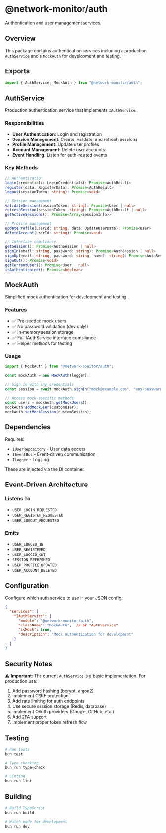 # @network-monitor/auth

Authentication and user management services.

## Overview

This package contains authentication services including a production `AuthService` and a `MockAuth` for development and testing.

## Exports

```typescript
import { AuthService, MockAuth } from "@network-monitor/auth";
```

## AuthService

Production authentication service that implements `IAuthService`.

### Responsibilities

- **User Authentication**: Login and registration
- **Session Management**: Create, validate, and refresh sessions
- **Profile Management**: Update user profiles
- **Account Management**: Delete user accounts
- **Event Handling**: Listen for auth-related events

### Key Methods

```typescript
// Authentication
login(credentials: LoginCredentials): Promise<AuthResult>
register(data: RegisterData): Promise<AuthResult>
logout(sessionToken: string): Promise<void>

// Session management
validateSession(sessionToken: string): Promise<User | null>
refreshSession(sessionToken: string): Promise<AuthResult | null>
getActiveSessions(): Promise<Array<SessionInfo>>

// Profile management
updateProfile(userId: string, data: UpdateUserData): Promise<User>
deleteAccount(userId: string): Promise<void>

// Interface compliance
getSession(): Promise<AuthSession | null>
signIn(email: string, password: string): Promise<AuthSession | null>
signUp(email: string, password: string, name?: string): Promise<AuthSession | null>
signOut(): Promise<void>
getCurrentUser(): Promise<User | null>
isAuthenticated(): Promise<boolean>
```

## MockAuth

Simplified mock authentication for development and testing.

### Features

- ✅ Pre-seeded mock users
- ✅ No password validation (dev only!)
- ✅ In-memory session storage
- ✅ Full IAuthService interface compliance
- ✅ Helper methods for testing

### Usage

```typescript
import { MockAuth } from "@network-monitor/auth";

const mockAuth = new MockAuth(logger);

// Sign in with any credentials
const session = await mockAuth.signIn("mock@example.com", "any-password");

// Access mock-specific methods
const users = mockAuth.getMockUsers();
mockAuth.addMockUser(customUser);
mockAuth.setMockSession(customSession);
```

## Dependencies

Requires:

- `IUserRepository` - User data access
- `IEventBus` - Event-driven communication
- `ILogger` - Logging

These are injected via the DI container.

## Event-Driven Architecture

### Listens To

- `USER_LOGIN_REQUESTED`
- `USER_REGISTER_REQUESTED`
- `USER_LOGOUT_REQUESTED`

### Emits

- `USER_LOGGED_IN`
- `USER_REGISTERED`
- `USER_LOGGED_OUT`
- `SESSION_REFRESHED`
- `USER_PROFILE_UPDATED`
- `USER_ACCOUNT_DELETED`

## Configuration

Configure which auth service to use in your JSON config:

```json
{
  "services": {
    "IAuthService": {
      "module": "@network-monitor/auth",
      "className": "MockAuth",  // or "AuthService"
      "isMock": true,
      "description": "Mock authentication for development"
    }
  }
}
```

## Security Notes

⚠️ **Important**: The current `AuthService` is a basic implementation. For production use:

1. Add password hashing (bcrypt, argon2)
2. Implement CSRF protection
3. Add rate limiting for auth endpoints
4. Use secure session storage (Redis, database)
5. Implement OAuth providers (Google, GitHub, etc.)
6. Add 2FA support
7. Implement proper token refresh flow

## Testing

```bash
# Run tests
bun test

# Type checking
bun run type-check

# Linting
bun run lint
```

## Building

```bash
# Build TypeScript
bun run build

# Watch mode for development
bun run dev
```
